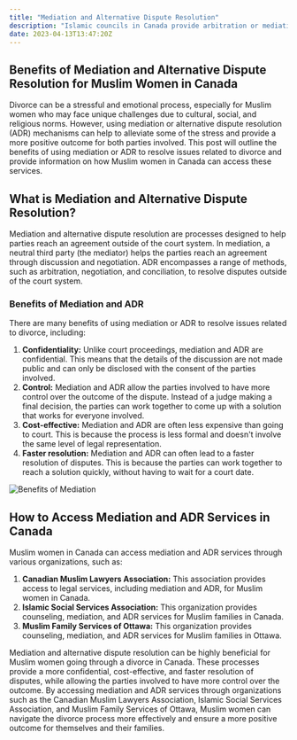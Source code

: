 ```yaml
---
title: "Mediation and Alternative Dispute Resolution"
description: "Islamic councils in Canada provide arbitration or mediation services for a range of family law issues, including divorce, child custody and inheritance. The process typically involves an imam or Islamic scholar who acts as a mediator or arbitrator, and the decision reached is binding on the parties involved."
date: 2023-04-13T13:47:20Z
---
```

## Benefits of Mediation and Alternative Dispute Resolution for Muslim Women in Canada
Divorce can be a stressful and emotional process, especially for Muslim women who may face unique challenges due to cultural, social, and religious norms. However, using mediation or alternative dispute resolution (ADR) mechanisms can help to alleviate some of the stress and provide a more positive outcome for both parties involved. This post will outline the benefits of using mediation or ADR to resolve issues related to divorce and provide information on how Muslim women in Canada can access these services.
## What is Mediation and Alternative Dispute Resolution?
Mediation and alternative dispute resolution are processes designed to help parties reach an agreement outside of the court system. In mediation, a neutral third party (the mediator) helps the parties reach an agreement through discussion and negotiation. ADR encompasses a range of methods, such as arbitration, negotiation, and conciliation, to resolve disputes outside of the court system.
### Benefits of Mediation and ADR
There are many benefits of using mediation or ADR to resolve issues related to divorce, including:
1. **Confidentiality:** Unlike court proceedings, mediation and ADR are confidential. This means that the details of the discussion are not made public and can only be disclosed with the consent of the parties involved.
2. **Control:** Mediation and ADR allow the parties involved to have more control over the outcome of the dispute. Instead of a judge making a final decision, the parties can work together to come up with a solution that works for everyone involved.
3. **Cost-effective:** Mediation and ADR are often less expensive than going to court. This is because the process is less formal and doesn't involve the same level of legal representation.
4. **Faster resolution:** Mediation and ADR can often lead to a faster resolution of disputes. This is because the parties can work together to reach a solution quickly, without having to wait for a court date.

![Benefits of Mediation](/MediationDispute.png)
## How to Access Mediation and ADR Services in Canada
Muslim women in Canada can access mediation and ADR services through various organizations, such as:
1. **Canadian Muslim Lawyers Association:** This association provides access to legal services, including mediation and ADR, for Muslim women in Canada.
2. **Islamic Social Services Association:** This organization provides counseling, mediation, and ADR services for Muslim families in Canada.
3. **Muslim Family Services of Ottawa:** This organization provides counseling, mediation, and ADR services for Muslim families in Ottawa.

Mediation and alternative dispute resolution can be highly beneficial for Muslim women going through a divorce in Canada. These processes provide a more confidential, cost-effective, and faster resolution of disputes, while allowing the parties involved to have more control over the outcome. By accessing mediation and ADR services through organizations such as the Canadian Muslim Lawyers Association, Islamic Social Services Association, and Muslim Family Services of Ottawa, Muslim women can navigate the divorce process more effectively and ensure a more positive outcome for themselves and their families.
